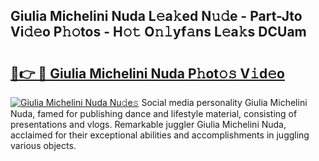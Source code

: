 ## Giulia Michelini Nuda L𝚎a𝚔ed N𝚞𝚍e - Part-Jto Vi𝚍𝚎o P𝚑𝚘tos - H𝚘𝚝 O𝚗𝚕yf𝚊ns L𝚎a𝚔s DCUam

# <h2><a href="http://kfcqh6e.oniu.top/?m=Giulia+Michelini+Nuda">🔗👉 🔴 Giulia Michelini Nuda P𝚑ot𝚘𝚜 V𝚒d𝚎o</a></h2>

[![Giulia Michelini Nuda Nu𝚍e𝚜](https://i.imgur.com/0qMVB7G.gif)](http://kfcqh6e.oniu.top/?m=Giulia+Michelini+Nuda)
Social media personality Giulia Michelini Nuda, famed for publishing dance and lifestyle material, consisting of presentations and vlogs. Remarkable juggler Giulia Michelini Nuda, acclaimed for their exceptional abilities and accomplishments in juggling various objects.  
